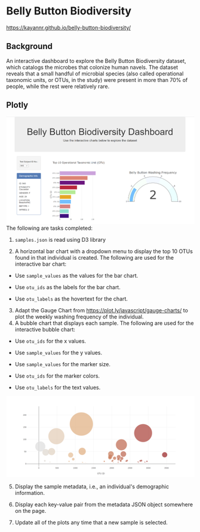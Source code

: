 # Belly Button Biodiversity

https://kayannr.github.io/belly-button-biodiversity/

## Background
An interactive dashboard to explore the Belly Button Biodiversity dataset, which catalogs the microbes that colonize human navels. The dataset reveals that a small handful of microbial species (also called operational taxonomic units, or OTUs, in the study) were present in more than 70% of people, while the rest were relatively rare.

## Plotly
 ![bar Chart](Belly-Button-Biodiversity/Images/1.PNG)
The following are tasks completed: 
1.  `samples.json` is read using D3 library

2. A horizontal bar chart with a dropdown menu to display the top 10 OTUs found in that individual is created. The following are used for the interactive bar chart: 

* Use `sample_values` as the values for the bar chart.

* Use `otu_ids` as the labels for the bar chart.

* Use `otu_labels` as the hovertext for the chart.
3. Adapt the Gauge Chart from <https://plot.ly/javascript/gauge-charts/> to plot the weekly washing frequency of the individual.
4. A bubble chart that displays each sample. The following are used for the interactive bubble chart: 

* Use `otu_ids` for the x values.

* Use `sample_values` for the y values.

* Use `sample_values` for the marker size.

* Use `otu_ids` for the marker colors.

* Use `otu_labels` for the text values.

![Bubble Chart](Belly-Button-Biodiversity/Images/2.PNG)

5. Display the sample metadata, i.e., an individual's demographic information.

6. Display each key-value pair from the metadata JSON object somewhere on the page.

7. Update all of the plots any time that a new sample is selected.

